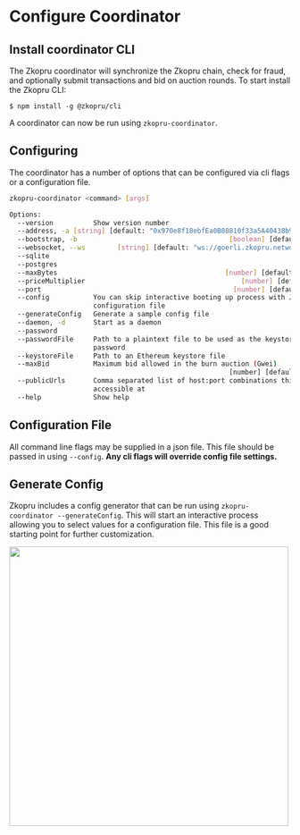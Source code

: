 # Configure Coordinator

## Install coordinator CLI

The Zkopru coordinator will synchronize the Zkopru chain, check for fraud, and optionally submit transactions and bid on auction rounds. To start install the Zkopru CLI:

```
$ npm install -g @zkopru/cli
```

A coordinator can now be run using `zkopru-coordinator`.

## Configuring

The coordinator has a number of options that can be configured via cli flags or a configuration file.

```sh
zkopru-coordinator <command> [args]

Options:
  --version          Show version number                               [boolean]
  --address, -a [string] [default: "0x970e8f18ebfEa0B08810f33a5A40438b9530FBCF"]
  --bootstrap, -b                                      [boolean] [default: true]
  --websocket, --ws        [string] [default: "ws://goerli.zkopru.network:8546"]
  --sqlite                                                              [string]
  --postgres                                                            [string]
  --maxBytes                                          [number] [default: 131072]
  --priceMultiplier                                       [number] [default: 48]
  --port                                                [number] [default: 8888]
  --config           You can skip interactive booting up process with JSON
                     configuration file                                 [string]
  --generateConfig   Generate a sample config file                      [string]
  --daemon, -d       Start as a daemon                                 [boolean]
  --password                                                            [string]
  --passwordFile     Path to a plaintext file to be used as the keystore
                     password                                           [string]
  --keystoreFile     Path to an Ethereum keystore file                  [string]
  --maxBid           Maximum bid allowed in the burn auction (Gwei)
                                                       [number] [default: 20000]
  --publicUrls       Comma separated list of host:port combinations this node is
                     accessible at                                      [string]
  --help             Show help                                         [boolean]
```
## Configuration File

All command line flags may be supplied in a json file. This file should be passed in using `--config`. **Any cli flags will override config file settings.**

## Generate Config

Zkopru includes a config generator that can be run using `zkopru-coordinator --generateConfig`. This will start an interactive process allowing you to select values for a configuration file. This file is a good starting point for further customization.

<img width="500px" height="auto" src="https://user-images.githubusercontent.com/631020/105255745-d0473580-5b49-11eb-8e94-8a31eb04b7b5.png" />
